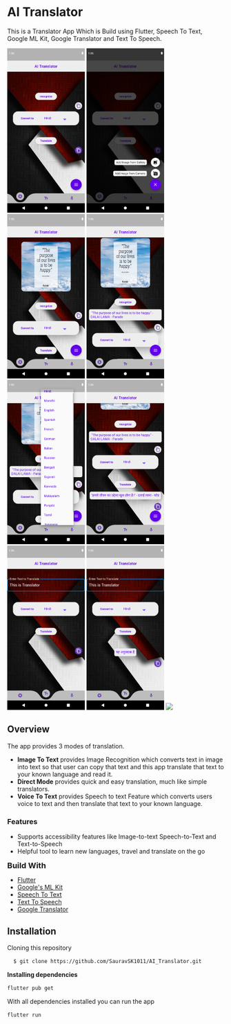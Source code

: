 
# AI Translator

This is a Translator App Which is Build using Flutter, Speech To Text, Google ML Kit, Google Translator and Text To Speech.

<img src=img1.png width="180">
<img src=img2.png width="180">
<img src=img3.png width="180">
<img src=img4.png width="180">
<img src=img5.png width="180">
<img src=img6.png width="180">
<img src=img7.png width="180">
<img src=img8.png width="180">
<img src=img9.png width="180">


## Overview
The app provides 3 modes of translation.
* **Image To Text** provides Image Recognition which converts text in image into text so that user can copy that text and this app translate that text to your known language and read it.
* **Direct Mode** provides quick and easy translation, much like simple translators.
* **Voice To Text** provides Speech to text Feature which converts users voice to text and then translate that text to your known language.
### Features
* Supports accessibility features like Image-to-text Speech-to-Text and Text-to-Speech
* Helpful tool to learn new languages, travel and translate on the go

 <font size="4"> **Build With**</font> 
 - [Flutter](https://flutter.dev/)
 - [Google's ML Kit](https://pub.dev/packages/google_ml_kit)
 - [Speech To Text](https://pub.dev/packages/speech_to_text)
 - [Text To Speech](https://pub.dev/packages/flutter_tts)
 - [Google Translator](https://pub.dev/packages/translator)
## Installation

Cloning this repository

```bash
  $ git clone https://github.com/SauravSK1011/AI_Translator.git
```
**Installing dependencies**
```bash
flutter pub get
```

With all dependencies installed  you can run the app
 ```bash
flutter run
```
